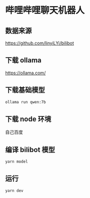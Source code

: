 # 哔哩哔哩聊天机器人

## 数据来源

https://github.com/linyiLYi/bilibot

## 下载 ollama

https://ollama.com/

## 下载基础模型

```sh
ollama run qwen:7b
```

## 下载 node 环境

自己百度

## 编译 bilibot 模型

```sh
yarn model
```

## 运行

```sh
yarn dev
```
